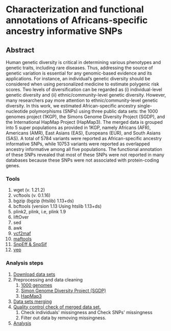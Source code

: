 # Characterization and functional annotations of Africans-specific ancestry informative SNPs

## Abstract

Human genetic diversity is critical in determining various phenotypes and genetic traits, including rare diseases. Thus, addressing the source of genetic variation is essential for any genomic-based evidence and its applications. For instance, an individual’s genetic diversity should be considered when using personalized medicine to estimate polygenic risk scores. Two levels of diversification can be regarded as (i) individual-level genetic diversity and (ii) ethnic/community-level genetic diversity. However, many researchers pay more attention to ethnic/community-level genetic diversity. In this work, we estimated African-specific ancestry single-nucleotide polymorphisms (SNPs) using three public data sets: the 1000 genomes project (1KGP), the Simons Genome Diversity Project (SGDP), and the International HapMap Project (HapMap3). The merged data is grouped into 5 super populations as provided in 1KGP, namely Africans (AFR), Americans (AMR), East Asians (EAS), Europeans (EUR), and South Asians (SAS). A total of 5784 variants were reported as African-specific ancestry informative SNPs, while 10753 variants were reported as overlapped ancestry informative among all five populations. The functional annotation of these SNPs revealed that most of these SNPs were not reported in many databases because these SNPs were not associated with protein-coding genes.

### Tools

1. wget (v. 1.21.2)
2. vcftools (v. 0.1.16)
3. bgzip (bgzip (htslib) 1.13+ds)
4. bcftools (version 1.13 Using htslib 1.13+ds)
5. plink2, plink, i.e, plink 1.9
6. liftOver
7. sed
8. awk
9. [vcf2maf](https://github.com/mskcc/vcf2maf)
10. [maftools](http://bioconductor.org/packages/release/bioc/vignettes/maftools/inst/doc/maftools.html)
11. [SnpEff & SnpSif](http://pcingola.github.io/SnpEff/examples/)
12. [vep](http://www.ensembl.org/info/docs/tools/vep/script/index.html)

### Analysis steps

1. [Download data sets](0_download_raw_data/Download.md)
2. Preprocessing and data cleaning
   1. [1000 genomes](1_raw_data_preprocessing/1KG.md)
   2. [Simon Genome Diversity Project (SGDP)](1_raw_data_preprocessing/SGDP.md)
   3. [HapMap3](1_raw_data_preprocessing/HapMap3.md)
3. [Data sets merging](2_merge_data_sets/MERGE.md)
4. [Quality control check of merged data set.](3_quality_control/qc.md)
   1. Check individuals' missingness and Check SNPs' missingness
   2. Filter out data by removing missingness.
5. [Analysis](4_analysis/analysis.md)
